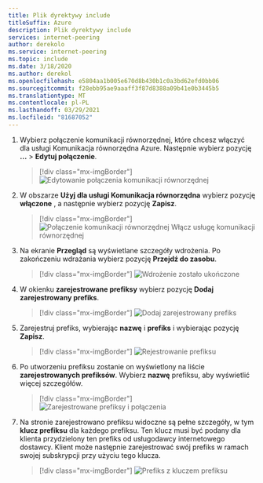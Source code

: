 ```yaml
---
title: Plik dyrektywy include
titleSuffix: Azure
description: Plik dyrektywy include
services: internet-peering
author: derekolo
ms.service: internet-peering
ms.topic: include
ms.date: 3/18/2020
ms.author: derekol
ms.openlocfilehash: e5804aa1b005e670d8b430b1c0a3bd62efd0bb06
ms.sourcegitcommit: f28ebb95ae9aaaff3f87d8388a09b41e0b3445b5
ms.translationtype: MT
ms.contentlocale: pl-PL
ms.lasthandoff: 03/29/2021
ms.locfileid: "81687052"
---
```

1. Wybierz połączenie komunikacji równorzędnej, które chcesz włączyć dla usługi Komunikacja równorzędna Azure. Następnie wybierz pozycję **...**  >  **Edytuj połączenie**.
    > [!div class="mx-imgBorder"]
    > ![Edytowanie połączenia komunikacji równorzędnej](../media/setup-direct-modify-editconnection.png)
1. W obszarze **Użyj dla usługi Komunikacja równorzędna** wybierz pozycję **włączone** , a następnie wybierz pozycję **Zapisz**.
    > [!div class="mx-imgBorder"]
    > ![Połączenie komunikacji równorzędnej Włącz usługę komunikacji równorzędnej](../media/setup-direct-modify-editconnectionsettings-peering-service.png)
1. Na ekranie **Przegląd** są wyświetlane szczegóły wdrożenia. Po zakończeniu wdrażania wybierz pozycję **Przejdź do zasobu**.
    > [!div class="mx-imgBorder"]
    > ![Wdrożenie zostało ukończone](../media/setup-direct-modify-overview-deployment-complete.png)

1. W okienku **zarejestrowane prefiksy** wybierz pozycję **Dodaj zarejestrowany prefiks**.
    > [!div class="mx-imgBorder"]
    > ![Dodaj zarejestrowany prefiks](../media/setup-direct-modify-add-registered-prefix.png)
1. Zarejestruj prefiks, wybierając **nazwę** i **prefiks** i wybierając pozycję **Zapisz**.
    > [!div class="mx-imgBorder"]
    >  ![Rejestrowanie prefiksu](../media/setup-direct-modify-register-a-prefix.png) 

1. Po utworzeniu prefiksu zostanie on wyświetlony na liście **zarejestrowanych prefiksów**. Wybierz **nazwę** prefiksu, aby wyświetlić więcej szczegółów.
    > [!div class="mx-imgBorder"]
    > ![Zarejestrowane prefiksy i połączenia](../media/setup-direct-modify-registered-prefixes.png)
1. Na stronie zarejestrowano prefiksu widoczne są pełne szczegóły, w tym **klucz prefiksu** dla każdego prefiksu. Ten klucz musi być podany dla klienta przydzielony ten prefiks od usługodawcy internetowego dostawcy. Klient może następnie zarejestrować swój prefiks w ramach swojej subskrypcji przy użyciu tego klucza.
    > [!div class="mx-imgBorder"]
    > ![Prefiks z kluczem prefiksu](../media/setup-direct-modify-registered-prefix-detail.png)